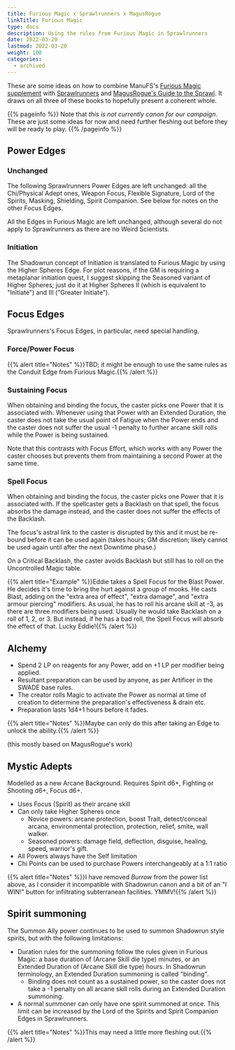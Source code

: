 ```yaml
---
title: Furious Magic x Sprawlrunners x MagusRogue
linkTitle: Furious Magic
type: docs
description: Using the rules from Furious Magic in Sprawlrunners
date: 2022-03-20
lastmod: 2022-03-20
weight: 100
categories:
  - archived
---
```

These are some ideas on how to combine ManuFS's [Furious Magic supplement](https://www.drivethrurpg.com/m/product/390475) with [Sprawlrunners](https://www.drivethrurpg.com/m/product/334278) and [MagusRogue's Guide to the Sprawl](https://www.drivethrurpg.com/m/product/384941). It draws on all three of these books to hopefully present a coherent whole.

{{% pageinfo %}}
Note that _this is not currently canon for our campaign_. These are just some ideas for now and need further fleshing out before they will be ready to play.
{{% /pageinfo %}} 

## Power Edges

### Unchanged

The following Sprawlrunners Power Edges are left unchanged: all the Chi/Physical Adept ones, Weapon Focus, Flexible Signature, Lord of the Spirits, Masking, Shielding, Spirit Companion. See below for notes on the other Focus Edges.

All the Edges in Furious Magic are left unchanged, although several do not apply to Sprawlrunners as there are no Weird Scientists. 

### Initiation

The Shadowrun concept of Initiation is translated to Furious Magic by using the Higher Spheres Edge. For plot reasons, if the GM is requiring a metaplanar initiation quest, I suggest skipping the Seasoned variant of Higher Spheres; just do it at Higher Spheres II (which is equivalent to "Initiate") and III ("Greater Initiate").

## Focus Edges

Sprawlrunners's Focus Edges, in particular, need special handling.

### Force/Power Focus

{{% alert title="Notes" %}}TBD; it might be enough to use the same rules as the Conduit Edge from Furious Magic.{{% /alert %}}

### Sustaining Focus

When obtaining and binding the focus, the caster picks one Power that it is associated with. Whenever using that Power with an Extended Duration, the caster does not take the usual point of Fatigue when the Power ends and the caster does not suffer the usual -1 penalty to further arcane skill rolls while the Power is being sustained. 

Note that this contrasts with Focus Effort, which works with any Power the caster chooses but prevents them from maintaining a second Power at the same time.

### Spell Focus

When obtaining and binding the focus, the caster picks one Power that it is associated with. If the spellcaster gets a Backlash on that spell, the focus absorbs the damage instead, and the caster does not suffer the effects of the Backlash. 

The focus's astral link to the caster is disrupted by this and it must be re-bound before it can be used again (takes hours; GM discretion; likely cannot be used again until after the next Downtime phase.) 

On a Critical Backlash, the caster avoids Backlash but still has to roll on the Uncontrolled Magic table.

{{% alert title="Example" %}}Eddie takes a Spell Focus for the Blast Power. He decides it's time to bring the hurt against a group of mooks. He casts Blast, adding on the "extra area of effect", "extra damage", and "extra armour piercing" modifiers. As usual, he has to roll his arcane skill at -3, as there are three modifiers being used. Usually he would take Backlash on a roll of 1, 2, or 3. But instead, if he has a bad roll, the Spell Focus will absorb the effect of that. Lucky Eddie!{{% /alert %}} 

## Alchemy

* Spend 2 LP on reagents for any Power, add on +1 LP per modifier being applied. 
* Resultant preparation can be used by anyone, as per Artificer in the SWADE base rules. 
* The creator rolls Magic to activate the Power as normal at time of creation to determine the preparation's effectiveness & drain etc.  
* Preparation lasts 1d4+1 hours before it fades. 

{{% alert title="Notes" %}}Maybe can only do this after taking an Edge to unlock the ability.{{% /alert %}}

(this mostly based on MagusRogue's work)

## Mystic Adepts

Modelled as a new Arcane Background. Requires Spirit d6+, Fighting or Shooting d6+, Focus d6+.

* Uses Focus (Spirit) as their arcane skill
* Can only take Higher Spheres once
	* Novice powers: arcane protection, boost Trait, detect/conceal arcana, environmental protection, protection, relief, smite, wall walker.
	* Seasoned powers: damage field, deflection, disguise, healing, speed, warrior's gift.
* All Powers always have the Self limitation
* Chi Points can be used to purchase Powers interchangeably at a 1:1 ratio

{{% alert title="Notes" %}}I have removed _Burrow_ from the power list above, as I consider it incompatible with Shadowrun canon and a bit of an "I WIN!" button for infiltrating subterranean facilities. YMMV!{{% /alert %}}

## Spirit summoning

The Summon Ally power continues to be used to summon Shadowrun style spirits, but with the following limitations:

* Duration rules for the summoning follow the rules given in Furious Magic: a base duration of (Arcane Skill die type) minutes, or an Extended Duration of (Arcane Skill die type) hours. In Shadowrun terminology, an Extended Duration summoning is called "binding".
	* Binding does not count as a sustained power, so the caster does not take a -1 penalty on all arcane skill rolls during an Extended Duration summoning.
* A normal summoner can only have one spirit summoned at once. This limit can be increased by the Lord of the Spirits and Spirit Companion Edges in Sprawlrunners.

{{% alert title="Notes" %}}This may need a little more fleshing out.{{% /alert %}}